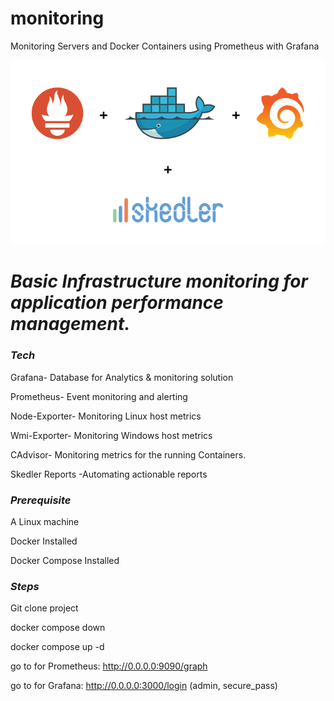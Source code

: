 # monitoring

Monitoring Servers and Docker Containers using Prometheus with Grafana

![](dk.png)

# _Basic Infrastructure monitoring for application performance management._

### _Tech_
Grafana- Database for Analytics & monitoring solution

Prometheus- Event monitoring and alerting

Node-Exporter- Monitoring Linux host metrics

Wmi-Exporter- Monitoring Windows host metrics

CAdvisor- Monitoring metrics for the running Containers.

Skedler Reports -Automating actionable reports

### _Prerequisite_

A Linux machine

Docker Installed

Docker Compose Installed

### _Steps_

Git clone project

docker compose down 

docker compose up -d

go to for Prometheus: http://0.0.0.0:9090/graph

go to for Grafana: http://0.0.0.0:3000/login (admin, secure_pass)